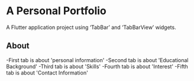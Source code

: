# A Personal Portfolio

A Flutter application project using ‘TabBar’ and ‘TabBarView’ widgets.

## About

-First tab is about 'personal information' 
-Second tab is about 'Educational Background' 
-Third tab is about 'Skills' 
-Fourth tab is about 'Interest' 
-Fifth tab is about 'Contact Information'
